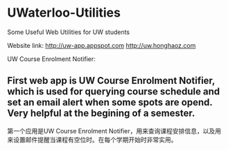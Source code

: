 UWaterloo-Utilities
===================

Some Useful Web Utilities for UW students

Website link:
http://uw-app.appspot.com
http://uw.honghaoz.com

UW Course Enrolment Notifier:

First web app is UW Course Enrolment Notifier, which is used for querying course schedule and set an email alert when some spots are opend. Very helpful at the begining of a semester.
--------------------------------
第一个应用是UW Course Enrolment Notifier，用来查询课程安排信息，以及用来设置邮件提醒当课程有空位时。在每个学期开始时非常实用。
